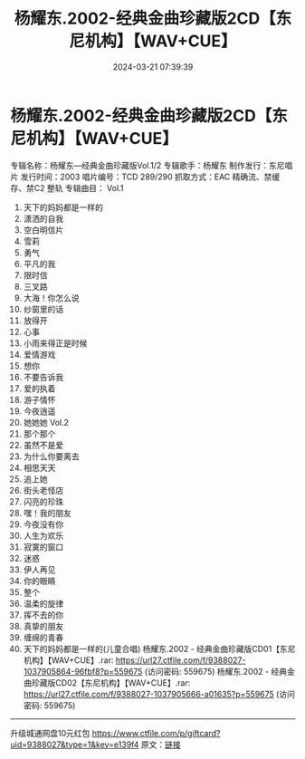 ﻿---
title: 杨耀东.2002-经典金曲珍藏版2CD【东尼机构】【WAV+CUE】
date: 2024-03-21 07:39:39
categories: WAV车载音乐、镜像
tags: 华语中文
---
# 杨耀东.2002-经典金曲珍藏版2CD【东尼机构】【WAV+CUE】

专辑名称：杨耀东—经典金曲珍藏版Vol.1/2
专辑歌手：杨耀东
制作发行：东尼唱片
发行时间：2003
唱片编号：TCD 289/290
抓取方式：EAC 精确流、禁缓存、禁C2 整轨
专辑曲目：
Vol.1
01. 天下的妈妈都是一样的
02. 潇洒的自我
03. 空白明信片
04. 雪莉
05. 勇气
06. 平凡的我
07. 限时信
08. 三叉路
09. 大海！你怎么说
10. 纱窗里的话
11. 放得开
12. 心事
13. 小雨来得正是时候
14. 爱情游戏
15. 想你
16. 不要告诉我
17. 爱的执着
18. 游子情怀
19. 今夜逍遥
20. 她她她
Vol.2
01. 那个那个
02. 虽然不是爱
03. 为什么你要离去
04. 相思天天
05. 追上她
06. 街头老怪店
07. 闪亮的珍珠
08. 嘿！我的朋友
09. 今夜没有你
10. 人生为欢乐
11. 寂寞的窗口
12. 迷惑
13. 伊人再见
14. 你的眼睛
15. 整个
16. 温柔的旋律
17. 挥不去的你
18. 真挚的朋友
19. 缠绵的青春
20. 天下的妈妈都是一样的(儿童合唱)
杨耀东.2002 - 经典金曲珍藏版CD01【东尼机构】【WAV+CUE】.rar: https://url27.ctfile.com/f/9388027-1037905864-96fbf8?p=559675
(访问密码: 559675)
杨耀东.2002 - 经典金曲珍藏版CD02【东尼机构】【WAV+CUE】.rar: https://url27.ctfile.com/f/9388027-1037905666-a01635?p=559675
(访问密码: 559675)
*******************************************************************************
升级城通网盘10元红包 https://www.ctfile.com/p/giftcard?uid=9388027&type=1&key=e139f4
原文：[链接](https://blog.sina.com.cn/s/blog_1647c7e76010314tg.html)